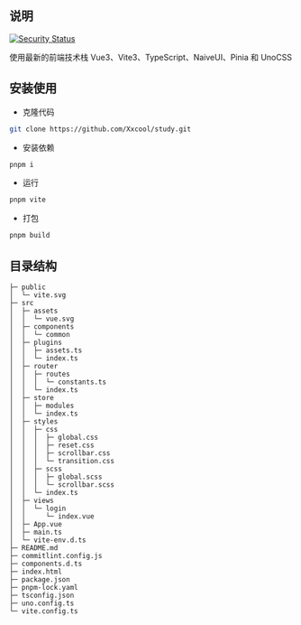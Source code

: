 ## 说明

[![Security Status](https://s.murphysec.com/badge/Xxcool/vue3-vite-ts.svg)](https://www.murphysec.com/p/Xxcool/vue3-vite-ts)

使用最新的前端技术栈 Vue3、Vite3、TypeScript、NaiveUI、Pinia 和 UnoCSS

## 安装使用

- 克隆代码

```bash
git clone https://github.com/Xxcool/study.git
```

- 安装依赖

```bash
pnpm i
```

- 运行

```bash
pnpm vite
```

- 打包

```bash
pnpm build
```

## 目录结构

```
├─ public
│  └─ vite.svg
├─ src
│  ├─ assets
│  │  └─ vue.svg
│  ├─ components
│  │  └─ common
│  ├─ plugins
│  │  ├─ assets.ts
│  │  └─ index.ts
│  ├─ router
│  │  ├─ routes
│  │  │  └─ constants.ts
│  │  └─ index.ts
│  ├─ store
│  │  ├─ modules
│  │  └─ index.ts
│  ├─ styles
│  │  ├─ css
│  │  │  ├─ global.css
│  │  │  ├─ reset.css
│  │  │  ├─ scrollbar.css
│  │  │  └─ transition.css
│  │  ├─ scss
│  │  │  ├─ global.scss
│  │  │  └─ scrollbar.scss
│  │  └─ index.ts
│  ├─ views
│  │  └─ login
│  │     └─ index.vue
│  ├─ App.vue
│  ├─ main.ts
│  └─ vite-env.d.ts
├─ README.md
├─ commitlint.config.js
├─ components.d.ts
├─ index.html
├─ package.json
├─ pnpm-lock.yaml
├─ tsconfig.json
├─ uno.config.ts
└─ vite.config.ts
```
